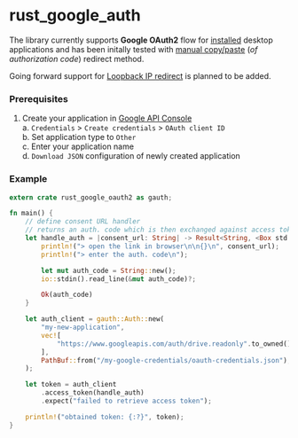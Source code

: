 rust_google_auth
================

The library currently supports **Google OAuth2** flow for [installed](https://developers.google.com/identity/protocols/OAuth2?hl=en_US#installed) desktop applications and has been initally tested with [manual copy/paste](https://developers.google.com/identity/protocols/OAuth2InstalledApp#redirect-uri_oob-manual) (_of authorization code_) redirect method.

Going forward support for [Loopback IP redirect](https://developers.google.com/identity/protocols/OAuth2InstalledApp#redirect-uri_loopback) is planned to be added.

### Prerequisites

1. Create your application in [Google API Console](https://console.developers.google.com/apis/credentials)  
   a. `Credentials` > `Create credentials` > `OAuth client ID`  
   b. Set application type to `Other`  
   c. Enter your application name  
   d. `Download JSON` configuration of newly created application  

### Example

```rust
extern crate rust_google_oauth2 as gauth;

fn main() {
    // define consent URL handler
    // returns an auth. code which is then exchanged against access token
    let handle_auth = |consent_url: String| -> Result<String, <Box std:error:Error>> {
        println!("> open the link in browser\n\n{}\n", consent_url);
        println!("> enter the auth. code\n");

        let mut auth_code = String::new();
        io::stdin().read_line(&mut auth_code)?;

        Ok(auth_code)
    }

    let auth_client = gauth::Auth::new(
        "my-new-application",
        vec![
            "https://www.googleapis.com/auth/drive.readonly".to_owned(),
        ],
        PathBuf::from("/my-google-credentials/oauth-credentials.json"),
    );

    let token = auth_client
        .access_token(handle_auth)
        .expect("failed to retrieve access token");

    println!("obtained token: {:?}", token);
}
```
